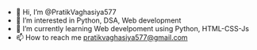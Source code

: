 - 👋 Hi, I’m @PratikVaghasiya577
- 👀 I’m interested in Python, DSA, Web development
- 🌱 I’m currently learning Web develpoment using Python, HTML-CSS-Js
- 📫 How to reach me pratikvaghasiya577@gmail.com

<!---
PratikVaghasiya577/PratikVaghasiya577 is a ✨ special ✨ repository because its `README.md` (this file) appears on your GitHub profile.
You can click the Preview link to take a look at your changes.
--->
